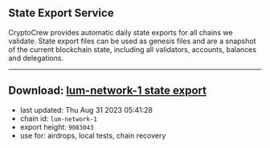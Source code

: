## State Export Service
CryptoCrew provides automatic daily state exports for all chains we validate. State export files can be used as genesis files and are a snapshot of the current blockchain state, including all validators, accounts, balances and delegations.

---
**Download: [lum-network-1 state export](https://dl.ccvalidators.com/SERVICE/lumnetwork/lum-network-1_export_9083043.json)**
---

- last updated: Thu Aug 31 2023 05:41:28
- chain id: `lum-network-1`
- export height: `9083043`
- use for: airdrops, local tests, chain recovery
